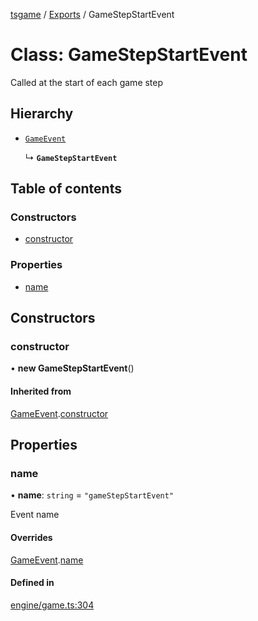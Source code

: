 [tsgame](../README.md) / [Exports](../modules.md) / GameStepStartEvent

# Class: GameStepStartEvent

Called at the start of each game step

## Hierarchy

- [`GameEvent`](GameEvent.md)

  ↳ **`GameStepStartEvent`**

## Table of contents

### Constructors

- [constructor](GameStepStartEvent.md#constructor)

### Properties

- [name](GameStepStartEvent.md#name)

## Constructors

### constructor

• **new GameStepStartEvent**()

#### Inherited from

[GameEvent](GameEvent.md).[constructor](GameEvent.md#constructor)

## Properties

### name

• **name**: `string` = `"gameStepStartEvent"`

Event name

#### Overrides

[GameEvent](GameEvent.md).[name](GameEvent.md#name)

#### Defined in

[engine/game.ts:304](https://github.com/ashleycheung/tsgame/blob/0573a5b/src/engine/game.ts#L304)
